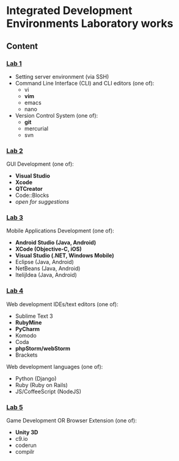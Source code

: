 # Integrated Development Environments Laboratory works

## Content

### [Lab 1](https://github.com/TUM-FAF/IDE/blob/master/MIDPS_LAB_1.md)
- Setting server environment (via SSH)
- Command Line Interface (CLI) and CLI editors (one of):
  - vi
  - **vim**
  - emacs
  - nano
- Version Control System (one of):
  - **git**
  - mercurial
  - svn

### [Lab 2](https://github.com/TUM-FAF/IDE/blob/master/MIDPS_LAB_2.md)
GUI Development (one of):
  - **Visual Studio**
  - **Xcode**
  - **QTCreator**
  - Code::Blocks
  - _open for suggestions_


### [Lab 3](https://github.com/TUM-FAF/IDE/blob/master/MIDPS_LAB_3.md)
Mobile Applications Development (one of):
  - **Android Studio (Java, Android)**
  - **XCode (Objective-C, iOS)**
  - **Visual Studio (.NET, Windows Mobile)**
  - Eclipse (Java, Android)
  - NetBeans (Java, Android)
  - ItelijIdea (Java, Android)

### [Lab 4](https://github.com/TUM-FAF/IDE/blob/master/MIDPS_LAB_4.md)
Web development IDEs/text editors (one of):
  - Sublime Text 3
  - **RubyMine**
  - **PyCharm**
  - Komodo
  - Coda
  - **phpStorm/webStorm**
  - Brackets

Web development languages (one of):
  - Python (Django)
  - Ruby (Ruby on Rails)
  - JS/CoffeeScript (NodeJS)

### [Lab 5](https://github.com/TUM-FAF/IDE/blob/master/MIDPS_LAB_5.md)
Game Development OR Browser Extension (one of):
  - **Unity 3D**
  - c9.io
  - coderun
  - compilr
